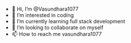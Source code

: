 - 👋 Hi, I’m @Vasundhara1077
- 👀 I’m interested in coding 
- 🌱 I’m currently learning full stack development 
- 💞️ I’m looking to collaborate on myself
- 📫 How to reach me vasundhara1077

<!---
Vasundhara1077/Vasundhara1077 is a ✨ special ✨ repository because its `README.md` (this file) appears on your GitHub profile.
You can click the Preview link to take a look at your changes.
--->
